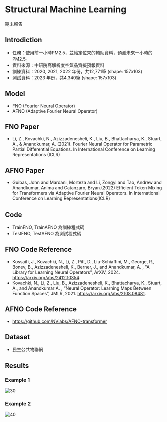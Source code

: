 # Structural Machine Learning
期末報告


## Introdiction
* 任務：使用前一小時PM2.5，並給定位來的輔助資料，預測未來一小時的PM2.5。
* 資料來源：中研院高解析度空氣品質擬預報資料
* 訓練資料：2020, 2021, 2022 年份，共12,771筆 (shape: 157x103)
* 測試資料：2023 年份，共4,340筆 (shape: 157x103)


## Model
* FNO (Fourier Neural Operator)
* AFNO (Adaptive Fourier Neural Operator)


## FNO Paper
* Li, Z., Kovachki, N., Azizzadenesheli, K., Liu, B., Bhattacharya, K., Stuart, A., & Anandkumar, A. (2021). Fourier Neural Operator for Parametric Partial Differential Equations. In International Conference on Learning Representations (ICLR)


## AFNO Paper
* Guibas, John and Mardani, Morteza and Li, Zongyi and Tao, Andrew and Anandkumar, Anima and Catanzaro, Bryan.(2022) Efficient Token Mixing for Transformers via Adaptive Fourier Neural Operators. In International Conference on Learning Representations(ICLR)


## Code
* TrainFNO, TrainAFNO 為訓練程式碼
* TestFNO, TestAFNO 為測試程式碼


## FNO Code Reference
* Kossaifi, J., Kovachki, N., Li, Z., Pitt, D., Liu-Schiaffini, M., George, R., Bonev, B., Azizzadenesheli, K., Berner, J., and Anandkumar, A. , "A Library for Learning Neural Operators", ArXiV, 2024. https://arxiv.org/abs/2412.10354.
* Kovachki, N., Li, Z., Liu, B., Azizzadenesheli, K., Bhattacharya, K., Stuart, A., and Anandkumar A. , “Neural Operator: Learning Maps Between Function Spaces”, JMLR, 2021. https://arxiv.org/abs/2108.08481.


## AFNO Code Reference
* https://github.com/NVlabs/AFNO-transformer


## Dataset
* 民生公共物聯網


## Results
### Example 1
![30](https://github.com/user-attachments/assets/c800ece7-302f-4d92-8bb5-0831d3a703c1)

### Example 2
![40](https://github.com/user-attachments/assets/e9b1cd40-9603-47ac-901d-8a888147dc17)

